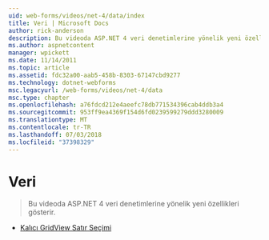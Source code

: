 ```yaml
---
uid: web-forms/videos/net-4/data/index
title: Veri | Microsoft Docs
author: rick-anderson
description: Bu videoda ASP.NET 4 veri denetimlerine yönelik yeni özellikleri gösterir.
ms.author: aspnetcontent
manager: wpickett
ms.date: 11/14/2011
ms.topic: article
ms.assetid: fdc32a00-aab5-458b-8303-67147cbd9277
ms.technology: dotnet-webforms
msc.legacyurl: /web-forms/videos/net-4/data
msc.type: chapter
ms.openlocfilehash: a76fdcd212e4aeefc78db771534396cab4ddb3a4
ms.sourcegitcommit: 953ff9ea4369f154d6fd0239599279ddd3280009
ms.translationtype: MT
ms.contentlocale: tr-TR
ms.lasthandoff: 07/03/2018
ms.locfileid: "37398329"
---
```

<a name="data"></a>Veri
====================
> Bu videoda ASP.NET 4 veri denetimlerine yönelik yeni özellikleri gösterir.


- [Kalıcı GridView Satır Seçimi](aspnet-4-quick-hit-persistent-gridview-row-selection.md)
